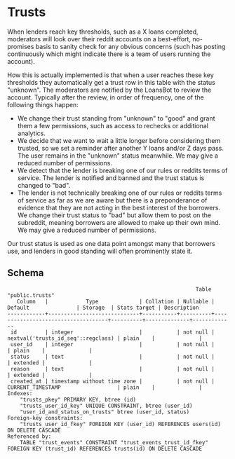 # Trusts

When lenders reach key thresholds, such as a X loans completed, moderators will
look over their reddit accounts on a best-effort, no-promises basis to sanity
check for any obvious concerns (such has posting continuously which might
indicate there is a team of users running the account).

How this is actually implemented is that when a user reaches these key
thresholds they automatically get a trust row in this table with the status
"unknown". The moderators are notified by the LoansBot to review the account.
Typically after the review, in order of frequency, one of the following things
happen:

- We change their trust standing from "unknown" to "good" and grant them a few
  permissions, such as access to rechecks or additional analytics.
- We decide that we want to wait a little longer before considering them trusted,
  so we set a reminder after another Y loans and/or Z days pass. The user remains
  in the "unknown" status meanwhile. We may give a reduced number of permissions.
- We detect that the lender is breaking one of our rules or reddits terms of
  service. The lender is notified and banned and the trust status is changed to
  "bad".
- The lender is not technically breaking one of our rules or reddits terms of
  service as far as we are aware but there is a preponderance of evidence that
  they are not acting in the best interest of the borrowers. We change their
  trust status to "bad" but allow them to post on the subreddit, meaning
  borrowers are allowed to make up their own mind. We may give a reduced number
  of permissions.

Our trust status is used as one data point amongst many that borrowers use, and
lenders in good standing will often prominently state it.

## Schema

```
                                                            Table "public.trusts"
   Column   |            Type             | Collation | Nullable |              Default               | Storage  | Stats target | Description
------------+-----------------------------+-----------+----------+------------------------------------+----------+--------------+-------------
 id         | integer                     |           | not null | nextval('trusts_id_seq'::regclass) | plain    |              |
 user_id    | integer                     |           | not null |                                    | plain    |              |
 status     | text                        |           | not null |                                    | extended |              |
 reason     | text                        |           | not null |                                    | extended |              |
 created_at | timestamp without time zone |           | not null | CURRENT_TIMESTAMP                  | plain    |              |
Indexes:
    "trusts_pkey" PRIMARY KEY, btree (id)
    "trusts_user_id_key" UNIQUE CONSTRAINT, btree (user_id)
    "user_id_and_status_on_trusts" btree (user_id, status)
Foreign-key constraints:
    "trusts_user_id_fkey" FOREIGN KEY (user_id) REFERENCES users(id) ON DELETE CASCADE
Referenced by:
    TABLE "trust_events" CONSTRAINT "trust_events_trust_id_fkey" FOREIGN KEY (trust_id) REFERENCES trusts(id) ON DELETE CASCADE
```
